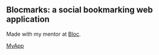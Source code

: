 ## Blocmarks: a social bookmarking web application

Made with my mentor at [Bloc](http://bloc.io).

[MyApp](https://j-bloccit.herokuapp.com)